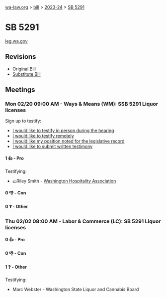 [wa-law.org](/) > [bill](/bill/) > [2023-24](/bill/2023-24/) > [SB 5291](/bill/2023-24/sb/5291/)

# SB 5291
[leg.wa.gov](https://app.leg.wa.gov/billsummary?BillNumber=5291&Year=2023&Initiative=false)

## Revisions
* [Original Bill](1/)
* [Substitute Bill](S/)

## Meetings
### Mon 02/20 09:00 AM - Ways & Means (WM): SSB 5291 Liquor licenses
Sign up to testify:
* [I would like to testify in person during the hearing](https://app.leg.wa.gov/csi/Testifier/Add?chamber=House&mId=30849&aId=152314&caId=21684&tId=1)
* [I would like to testify remotely](https://app.leg.wa.gov/csi/Testifier/Add?chamber=House&mId=30849&aId=152314&caId=21684&tId=2)
* [I would like my position noted for the legislative record](https://app.leg.wa.gov/csi/Testifier/Add?chamber=House&mId=30849&aId=152314&caId=21684&tId=3)
* [I would like to submit written testimony](https://app.leg.wa.gov/csi/Testifier/Add?chamber=House&mId=30849&aId=152314&caId=21684&tId=4)

#### 1 👍 - Pro
Testifying:
* 💵Riley Smith - [Washington Hospitality Association](/org/washington_hospitality_association/)

#### 0 👎 - Con

#### 0 ❓ - Other

### Thu 02/02 08:00 AM - Labor & Commerce (LC): SB 5291 Liquor licenses
#### 0 👍 - Pro

#### 0 👎 - Con

#### 1 ❓ - Other
Testifying:
* Marc Webster - Washington State Liquor and Cannabis Board
